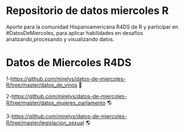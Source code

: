Repositorio de  datos miercoles  R
=================================
Aporte para la comunidad Hispanoamericana R4DS de R y participar en #DatosDeMiercoles, para aplicar habilidades en desafíos analizando,procesando y visualizando datos.

Datos de Miercoles R4DS
========================
1-https://github.com/mirelys/datos-de-miercoles-R/tree/master/datos_de_vinos &#x1F377;

2-https://github.com/mirelys/datos-de-miercoles-R/tree/master/datos_mujeres_parlamento 🌎

3-https://github.com/mirelys/datos-de-miercoles-R/tree/master/legislacion_sexual 🌎
